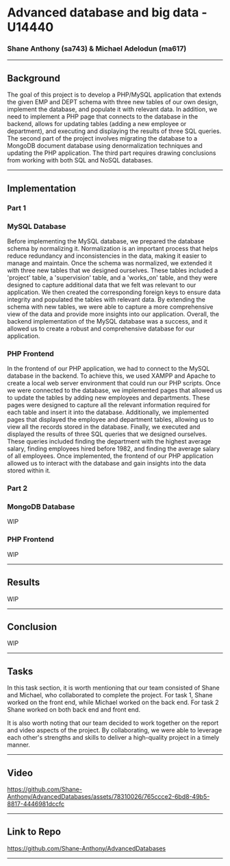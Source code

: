 # Advanced database and big data - U14440

### Shane Anthony (sa743) & Michael Adelodun (ma617) 
----
## Background

The goal of this project is to develop a PHP/MySQL application that extends the given EMP and DEPT schema with three new tables of our own design, implement the database, and populate it with relevant data. In addition, we need to implement a PHP page that connects to the database in the backend, allows for updating tables (adding a new employee or department), and executing and displaying the results of three SQL queries. The second part of the project involves migrating the database to a MongoDB document database using denormalization techniques and updating the PHP application. The third part requires drawing conclusions from working with both SQL and NoSQL databases.

----
## Implementation
### Part 1
### MySQL Database

Before implementing the MySQL database, we prepared the database schema by normalizing it. Normalization is an important process that helps reduce redundancy and inconsistencies in the data, making it easier to manage and maintain. Once the schema was normalized, we extended it with three new tables that we designed ourselves. These tables included a 'project' table, a 'supervision' table, and a 'works_on' table, and they were designed to capture additional data that we felt was relevant to our application. We then created the corresponding foreign keys to ensure data integrity and populated the tables with relevant data. By extending the schema with new tables, we were able to capture a more comprehensive view of the data and provide more insights into our application. Overall, the backend implementation of the MySQL database was a success, and it allowed us to create a robust and comprehensive database for our application.

### PHP Frontend 

In the frontend of our PHP application, we had to connect to the MySQL database in the backend. To achieve this, we used XAMPP and Apache to create a local web server environment that could run our PHP scripts. Once we were connected to the database, we implemented pages that allowed us to update the tables by adding new employees and departments. These pages were designed to capture all the relevant information required for each table and insert it into the database. Additionally, we implemented pages that displayed the employee and department tables, allowing us to view all the records stored in the database. Finally, we executed and displayed the results of three SQL queries that we designed ourselves. These queries included finding the department with the highest average salary, finding employees hired before 1982, and finding the average salary of all employees. Once implemented, the frontend of our PHP application allowed us to interact with the database and gain insights into the data stored within it.

### Part 2
### MongoDB Database

WIP

### PHP Frontend

WIP

----
## Results

WIP

----
## Conclusion

WIP

----
## Tasks

In this task section, it is worth mentioning that our team consisted of Shane and Michael, who collaborated to complete the project. For task 1, Shane worked on the front end, while Michael worked on the back end. For task 2 Shane worked on both back end and front end.

It is also worth noting that our team decided to work together on the report and video aspects of the project. By collaborating, we were able to leverage each other's strengths and skills to deliver a high-quality project in a timely manner.

----
## Video



https://github.com/Shane-Anthony/AdvancedDatabases/assets/78310026/765ccce2-6bd8-49b5-8817-4446981dccfc


----
## Link to Repo

https://github.com/Shane-Anthony/AdvancedDatabases

----

